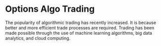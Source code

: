 # Options Algo Trading

The popularity of algorithmic trading has recently increased. It is because better and more efficient trade processes are required. Trading has been made possible through the use of machine learning algorithms, big data analytics, and cloud computing.
